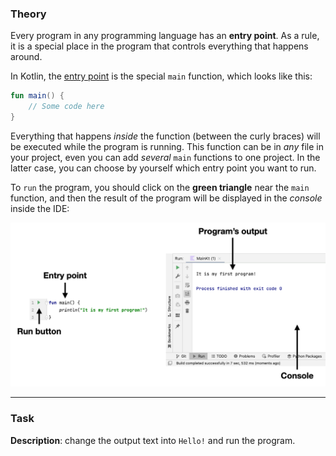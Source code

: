 ### Theory

Every program in any programming language has an **entry point**. 
As a rule, it is a special place in the program that controls everything 
that happens around.

In Kotlin, the [entry point](https://kotlinlang.org/docs/basic-syntax.html#program-entry-point) is the special `main` function, which looks like this:
```kotlin
fun main() {
    // Some code here
}
```

Everything that happens _inside_ the function (between the curly braces) 
will be executed while the program is running. 
This function can be in _any_ file in your project, 
even you can add _several_ `main` functions to one project. 
In the latter case, you can choose by yourself which entry point you want to run.

To `run` the program, you should click on the **green triangle** near the `main` function, 
and then the result of the program will be displayed in the _console_ inside the IDE:

![Program entry point and console](./src/main/resources/images/entry_point.png "Program entry point and console")

___

### Task

**Description**: change the output text into `Hello!` and run the program.